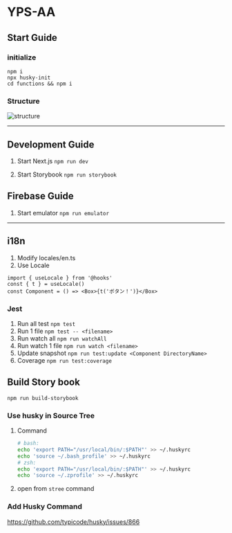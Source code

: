 # YPS-AA

## Start Guide

### initialize

`npm i`  
`npx husky-init`  
`cd functions && npm i`

### Structure

![structure](https://user-images.githubusercontent.com/17682207/124924793-c3a29500-e036-11eb-9a13-af7096bf164b.png)

---

## Development Guide

1. Start Next.js
   `npm run dev`

2. Start Storybook
   `npm run storybook`

## Firebase Guide

1. Start emulator
   `npm run emulator`

---

## i18n

1. Modify locales/en.ts
2. Use Locale

```tsx
import { useLocale } from '@hooks'
const { t } = useLocale()
const Component = () => <Box>{t('ボタン！')}</Box>
```

### Jest

1. Run all test
   `npm test`
1. Run 1 file
   `npm test -- <filename>`
1. Run watch all
   `npm run watchAll`
1. Run watch 1 file
   `npm run watch <filename>`
1. Update snapshot
   `npm run test:update <Component DirectoryName>`
1. Coverage
   `npm run test:coverage`

## Build Story book

`npm run build-storybook`

### Use husky in Source Tree

1. Command

   ```sh
   # bash:
   echo 'export PATH="/usr/local/bin/:$PATH"' >> ~/.huskyrc
   echo 'source ~/.bash_profile' >> ~/.huskyrc
   # zsh:
   echo 'export PATH="/usr/local/bin/:$PATH"' >> ~/.huskyrc
   echo 'source ~/.zprofile' >> ~/.huskyrc
   ```

1. open from `stree` command

### Add Husky Command

https://github.com/typicode/husky/issues/866
